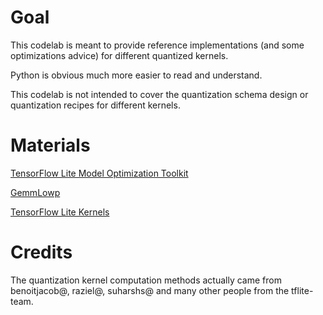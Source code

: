 # Goal

This codelab is meant to provide reference implementations (and some optimizations advice) for different quantized kernels.

Python is obvious much more easier to read and understand.

This codelab is not intended to cover the quantization schema design or quantization recipes for different kernels.

# Materials
[TensorFlow Lite Model Optimization Toolkit](https://www.tensorflow.org/lite/performance/model_optimization)

[GemmLowp](https://github.com/google/gemmlowp)

[TensorFlow Lite Kernels](https://github.com/tensorflow/tensorflow/tree/master/tensorflow/lite/kernels)

# Credits
The quantization kernel computation methods actually came from benoitjacob@, raziel@, suharshs@ and many other people from the tflite-team.
